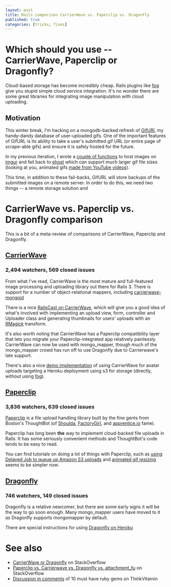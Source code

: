 ```yaml
---
layout: post
title: Rails comparison CarrierWave vs. Paperclip vs. Dragonfly
published: true
categories: [tricks, fixes]
---
```


# Which should you use -- CarrierWave, Paperclip or Dragonfly?

Cloud-based storage has become incredibly cheap. Rails plugins like [fog](https://github.com/fog/fog) give you stupid simple cloud service integration. It's no wonder there are some great libraries for integrating image manipulation with cloud uploading.

## Motivation

This winter break, I'm hacking on a mongodb-backed refresh of [GifURl](http://gifurl.com "GifURL"), my handy-dandy database of user-uploaded gifs. One of the important features of GifURL is its ability to take a user's submitted gif URL (or entire page of scrape-able gifs) and ensure it is safely hosted for the future.

In my previous iteration, I wrote a [couple of functions](https://github.com/bcjordan/gifurl/blob/master/app/models/gif.rb#L63) to host images on [imgur](http://imgur.com) and fail back to [ehost](http://eho.st) which can support much larger gif file sizes (looking at you, animated gifs [made from YouTube videos](http://www.gifsoup.com/ "YouTube to Animated GIF website")).

This time, in addition to these fail-backs, GifURL will store backups of the submitted images on a remote server. In order to do this, we need two things -- a remote storage solution and  

# CarrierWave vs. Paperclip vs. Dragonfly comparison

This is a bit of a meta-review of comparisons of CarrierWave, Paperclip and Dragonfly.

## [CarrierWave](https://github.com/jnicklas/carrierwave)
### 2,494 watchers, 569 closed issues
From what I've read, CarrierWave is the most mature and full-featured image processing and uploading library out there for Rails 3. There is support for a number of object-relational mappers, including [carrierwave-mongoid](https://github.com/jnicklas/carrierwave-mongoid)

There is a nice [RailsCast on CarrierWave](http://railscasts.com/episodes/253-carrierwave-file-uploads "#253 CarrierWave File Uploads - RailsCasts"), which will give you a good idea of what's involved with implementing an upload view, form, controller and Uploader class and generating thumbnails for users' uploads with an [RMagick](https://github.com/rmagick/rmagick) transform.

It's also worth noting that CarrierWave has a Paperclip compatibility layer that lets you migrate your Paperclip-integrated app relatively painlessly. CarrierWave can now be used with mongo_mapper, though much of the mongo_mapper crowd has run off to use Dragonfly due to Carrierwave's late support.

There's also a nice [demo implementation](https://github.com/trevorturk/carrierwave-heroku/commit/606f4b3064fb1e370d2a0eae26cba7dd11231294) of using CarrierWave for avatar uploads targeting a Heroku deployment using s3 for storage (directly, without using [fog](https://github.com/fog/fog)).

## [Paperclip](https://github.com/thoughtbot/paperclip)
### 3,836 watchers, 639 closed issues

[Paperclip](https://github.com/thoughtbot/paperclip) is a file upload handling library built by the fine gents from Boston's ThoughtBot (of [Shoulda](https://github.com/thoughtbot/shoulda), [FactoryGirl](https://github.com/thoughtbot/factory_girl), and [apprentice.io](http://apprentice.io) fame). 

Paperclip has long been **the** way to implement cloud-backed file uploads in Rails. It has some seriously convenient methods and ThoughtBot's code tends to be easy to read.

You can find tutorials on doing a lot of things with Paperclip, such as [using Delayed Job to queue up Amazon S3 uploads](http://codewordstudios.com/posts/3-delayed-upload-delivery-to-s3-with-paperclip-delayed-job) and [animated gif resizing](https://github.com/thoughtbot/paperclip/pull/454) seems to be simpler now.

## [Dragonfly](http://markevans.github.com/dragonfly/file.Index.html)
### 746 watchers, 149 closed issues

Dragonfly is a relative newcomer, but there are some early signs it will be the way to go soon enough. Many mongo_mapper users have moved to it as Dragonfly supports mongomapper by default.

There are special instructions for using [Dragonfly on Heroku](http://markevans.github.com/dragonfly/file.Heroku.html)

# See also

* [CarrierWave or Dragonfly](http://stackoverflow.com/questions/3755662/carrierwave-or-dragonfly "ruby on rails - Carrierwave or Dragonfly - Stack Overflow") on StackOverflow
* [Paperclip vs. Carrierwave vs. Dragonfly vs. attachment_fu](http://stackoverflow.com/questions/7419731/rails-3-paperclip-vs-carrierwave-vs-dragonfly-vs-attachment-fu) on StackOverflow
* [Discussion in comments](http://thinkvitamin.com/code/10-must-have-ruby-gems/#comments "10 Must Have Ruby Gems | Think Vitamin") of 10 must have ruby gems on ThinkVitamin
